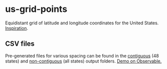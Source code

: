 # us-grid-points
Equidistant grid of latitude and longitude coordinates for the United States. [Inspiration](https://observablehq.com/@efrymire/gridding-map-files).

## CSV files
Pre-generated files for various spacing can be found in the [contiguous](output/contiguous/) (48 states) and [non-contiguous](output/non-contiguous/) (all states) output folders. [Demo on Observable.](https://observablehq.com/d/1b431093c14fa166)

